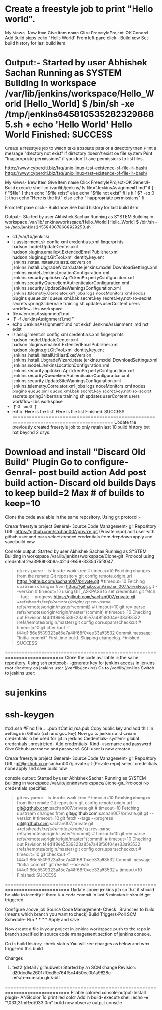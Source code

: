 Create a freestyle job to print "Hello world".
================================================================
My Views- New Item
Give Item name
Click FreestyleProject-OK
General-Add Build steps
echo "Hello World"
From left pane click - Build now
See build history for last build item.

Output:-
 Started by user Abhishek Sachan Running as SYSTEM Building in workspace 
/var/lib/jenkins/workspace/Hello_World [Hello_World] $ /bin/sh -xe 
/tmp/jenkins6458105352823298885.sh + echo 'Hello World' Hello World Finished: SUCCESS 
==============================================================================
Create a freestyle job to which take absolute path of a directory then
Print a message "drectory not exist" if directory doesn't exist on file system
Print "Inappropriate permissions" if you don't have permissions to list files.

https://www.cyberciti.biz/faq/unix-linux-test-existence-of-file-in-bash/ 
https://www.cyberciti.biz/faq/unix-linux-test-existence-of-file-in-bash/ 

My Views- New Item
Give Item name
Click FreestyleProject-OK
General-Build execute shell
cd /var/lib/jenkins/
ls
file="JenkinsAssignment1.md"
if [ -f "$file" ]
then
	echo "$file exist"
else
	echo "$file not exist"
fi
ls 
if [ $? -eq 0 ];
then
        echo "Here is the list"
else
        echo "Inappropriate permissions"
fi


From left pane click - Build now
See build history for last build item.

Output:-
Started by user Abhishek Sachan
Running as SYSTEM
Building in workspace /var/lib/jenkins/workspace/Hello_World
[Hello_World] $ /bin/sh -xe /tmp/jenkins2455843676668928253.sh
+ cd /var/lib/jenkins/
+ ls
assignment.sh
config.xml
credentials.xml
fingerprints
hudson.model.UpdateCenter.xml
hudson.plugins.emailext.ExtendedEmailPublisher.xml
hudson.plugins.git.GitTool.xml
identity.key.enc
jenkins.install.InstallUtil.lastExecVersion
jenkins.install.UpgradeWizard.state
jenkins.model.DownloadSettings.xml
jenkins.model.JenkinsLocationConfiguration.xml
jenkins.security.apitoken.ApiTokenPropertyConfiguration.xml
jenkins.security.QueueItemAuthenticatorConfiguration.xml
jenkins.security.UpdateSiteWarningsConfiguration.xml
jenkins.telemetry.Correlator.xml
jobs
logs
nodeMonitors.xml
nodes
plugins
queue.xml
queue.xml.bak
secret.key
secret.key.not-so-secret
secrets
spring3hibernate
training.sh
updates
userContent
users
workflow-libs
workspace
+ file=JenkinsAssignment1.md
+ '[' -f JenkinsAssignment1.md ']'
+ echo 'JenkinsAssignment1.md not exist'
JenkinsAssignment1.md not exist
+ ls
assignment.sh
config.xml
credentials.xml
fingerprints
hudson.model.UpdateCenter.xml
hudson.plugins.emailext.ExtendedEmailPublisher.xml
hudson.plugins.git.GitTool.xml
identity.key.enc
jenkins.install.InstallUtil.lastExecVersion
jenkins.install.UpgradeWizard.state
jenkins.model.DownloadSettings.xml
jenkins.model.JenkinsLocationConfiguration.xml
jenkins.security.apitoken.ApiTokenPropertyConfiguration.xml
jenkins.security.QueueItemAuthenticatorConfiguration.xml
jenkins.security.UpdateSiteWarningsConfiguration.xml
jenkins.telemetry.Correlator.xml
jobs
logs
nodeMonitors.xml
nodes
plugins
queue.xml
queue.xml.bak
secret.key
secret.key.not-so-secret
secrets
spring3hibernate
training.sh
updates
userContent
users
workflow-libs
workspace
+ '[' 0 -eq 0 ']'
+ echo 'Here is the list'
Here is the list
Finished: SUCCESS
=======================================================================================
Update the previously created freestyle job to only retain last 10 build history
but not beyond 2 days.

Download and install "Discard Old Build" Plugin
Go to configure- Genral- post build action
Add post build action- Discard old builds
Days to keep build=2
Max # of builds to keep=10
===================================================================================

Clone the code available in the same repository.
Using git protocol:-

Create freestyle project
General- Source Code Management- git
Repository URL: https://github.com/sachan007/private.git (Private repo)
add user with github user and pass 
select created credentials from dropdown
apply and save
build now

Console output:
Started by user Abhishek Sachan
Running as SYSTEM
Building in workspace /var/lib/jenkins/workspace/Clone-git_Protocol
using credential 2ea3989f-8b8a-421d-9e59-3335d75f3047
 > git rev-parse --is-inside-work-tree # timeout=10
Fetching changes from the remote Git repository
 > git config remote.origin.url https://github.com/sachan007/private.git # timeout=10
Fetching upstream changes from https://github.com/sachan007/private.git
 > git --version # timeout=10
using GIT_ASKPASS to set credentials 
 > git fetch --tags --progress https://github.com/sachan007/private.git +refs/heads/*:refs/remotes/origin/*
 > git rev-parse refs/remotes/origin/master^{commit} # timeout=10
 > git rev-parse refs/remotes/origin/origin/master^{commit} # timeout=10
Checking out Revision f44d1f86e5539323a85e7a48f68f04ee33a93532 (refs/remotes/origin/master)
 > git config core.sparsecheckout # timeout=10
 > git checkout -f f44d1f86e5539323a85e7a48f68f04ee33a93532
Commit message: "Initial commit"
First time build. Skipping changelog.
Finished: SUCCESS

===========================================================================
Clone the code available in the same repository.
Using ssh protocol:-
-generate key for jenkins access in jenkins root directory as jenkins user (/var/lib/jenkins)
Go to  /var/lib/jenkins
Switch to jenkins user: 
# su jenkins
# ssh-keygen
#cd .ssh
#Find file …..pub
#Cat id_rsa.pub
Copy public key and add this in settings in Github (ssh and gcc key)
Now go to jenkins and create credentials to be used for git in jenkins
Credentials- system- global credentials unrestricted- Add credentials- 
Kind- username and password
Give Github username and password.
SSH user is now created


Create freestyle project
General- Source Code Management- git
Repository URL: git@github.com:sachan007/private.git (Private repo)
select credentials none
apply and save
build now

console output:
Started by user Abhishek Sachan
Running as SYSTEM
Building in workspace /var/lib/jenkins/workspace/Clone-git_Protocol
No credentials specified
 > git rev-parse --is-inside-work-tree # timeout=10
Fetching changes from the remote Git repository
 > git config remote.origin.url git@github.com:sachan007/private.git # timeout=10
Fetching upstream changes from git@github.com:sachan007/private.git
 > git --version # timeout=10
 > git fetch --tags --progress git@github.com:sachan007/private.git +refs/heads/*:refs/remotes/origin/*
 > git rev-parse refs/remotes/origin/master^{commit} # timeout=10
 > git rev-parse refs/remotes/origin/origin/master^{commit} # timeout=10
Checking out Revision f44d1f86e5539323a85e7a48f68f04ee33a93532 (refs/remotes/origin/master)
 > git config core.sparsecheckout # timeout=10
 > git checkout -f f44d1f86e5539323a85e7a48f68f04ee33a93532
Commit message: "Initial commit"
 > git rev-list --no-walk f44d1f86e5539323a85e7a48f68f04ee33a93532 # timeout=10
Finished: SUCCESS

=============================================================================
Update above jenkins job so that it should be able to identify if there is a
code commit in last 5 minutes it should get triggered.

Configure above job
Source Code Management- Check : Branches to build (means which branch you want to check)
Build Triggers-Poll SCM
Schedule- H/5 * * * *
Apply and save

Now create a file in your project in jenkins workspace 
push to the repo in branch specified in source code management section of jenkins console.

Go to build history-check status
You will see changes as below and who triggered this build

Changes
1. test2 (detail / githubweb)
Started by an SCM change
Revision: d20dcd5a26017f0cd5c764f5c4450ed0b1a9828c
refs/remotes/origin/abhi

=============================================================================
Enable colored console output:
Install plugin- ANSIcolor
To print red color Add in build- execute shell: echo -e "\033[31mRed\033[0m"
build now
observe output console
